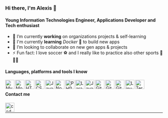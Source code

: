 ### Hi there, I'm Alexis 👋
#### Young Information Technologies Engineer, Applications Developer and Tech enthusiast

- 🔭 I’m currently **working** on organizations projects & self-learning
- 🌱 I'm currently **learning** *Docker* 🐳 to build new apps
- 👯 I’m looking to collaborate on new gen apps & projects
- ⚡ Fun fact: I love soccer ⚽ and I really like to practice also other sports 🏀🏃‍♂️


#### Languages, platforms and tools I know

[<img align="left" alt="MySQL" height="29px" src="https://cdn.svgporn.com/logos/mysql.svg" />][githubprojects]
[<img align="left" alt="MongoDB" height="29px" src="https://cdn.svgporn.com/logos/mongodb.svg" />][githubprojects]
[<img align="left" alt="HTML5" height="29px" src="https://cdn.svgporn.com/logos/html-5.svg" />][githubprojects]
[<img align="left" alt="CSS3" height="29px" src="https://cdn.svgporn.com/logos/css-3.svg" />][githubprojects]
[<img align="left" alt="JavaScript" width="29px" src="https://cdn.svgporn.com/logos/javascript.svg" />][githubprojects]
[<img align="left" alt="Node.js" width="29px" src="https://cdn.svgporn.com/logos/nodejs-icon.svg" />][githubprojects]
[<img align="left" alt="PHP" height="29px" src="https://cdn.svgporn.com/logos/php.svg" />][githubprojects]
[<img align="left" alt="Laravel" width="29px" src="https://cdn.svgporn.com/logos/laravel.svg" />][githubprojects]
[<img align="left" alt="Java" height="29px" src="https://cdn.svgporn.com/logos/java.svg" />][githubprojects]
[<img align="left" alt="Git" height="29px" src="https://cdn.svgporn.com/logos/android-icon.svg" />][githubprojects]
[<img align="left" alt="Git" height="29px" src="https://cdn.svgporn.com/logos/git.svg" />][githubprojects]
[<img align="left" alt="GitHub" height="29px" src="https://cdn.svgporn.com/logos/github-icon.svg" />][githubprojects]
[<img align="left" alt="Linux" width="29px" src="https://cdn.svgporn.com/logos/linux-tux.svg" />][githubprojects]
[<img align="left" alt="Terminal" height="29px" src="https://cdn.svgporn.com/logos/terminal.svg" />][githubprojects]

<br />

#### Contact me

[<img align="left" alt="codeSTACKr | LinkedIn" height="29px" src="https://cdn.svgporn.com/logos/linkedin.svg" />][linkedin]

<br />

---

[linkedin]: https://www.linkedin.com/in/alexis-andr%C3%A9s-hern%C3%A1ndez-ram%C3%ADrez-5b603a17b
[githubprojects]: https://github.com/AlexisAndresHR
